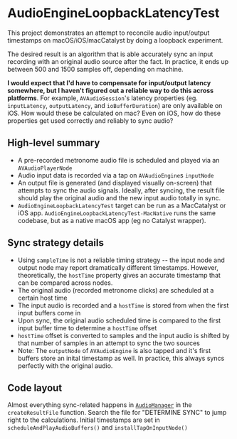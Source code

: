 # AudioEngineLoopbackLatencyTest

This project demonstrates an attempt to reconcile audio input/output timestamps on macOS/iOS/macCatalyst by doing a loopback experiment.  

The desired result is an algorithm that is able accurately sync an input recording with an original audio source after the fact.  In practice, it ends up between 500 and 1500 samples off, depending on machine.

**I would expect that I'd have to compensate for input/output latency somewhere, but I haven't figured out a reliable way to do this across platforms**.  For example, `AVAudioSession`'s latency properties (eg. `inputLatency`, `outputLatency`, and `ioBufferDuration`) are only available on iOS. How would these be calculated on mac?
Even on iOS, how do these properties get used correctly and reliably to sync audio?

## High-level summary
- A pre-recorded metronome audio file is scheduled and played via an `AVAudioPlayerNode`
- Audio input data is recorded via a tap on `AVAudioEngine`s `inputNode`
- An output file is generated (and displayed visually on-screen) that attempts to sync the audio signals. Ideally, after syncing, the result file should play the original audio and the new input audio totally in sync.
- `AudioEngineLoopbackLatencyTest` target can be run as a MacCatalyst or iOS app.  `AudioEngineLoopbackLatencyTest-MacNative` runs the same codebase, but as a native macOS app (eg no Catalyst wrapper).

## Sync strategy details
- Using `sampleTime` is not a reliable timing strategy -- the input node and output node may report dramatically different timestamps.  However, theoretically, the `hostTime` property gives an accurate timestamp that can be compared across nodes.
- The original audio (recorded metronome clicks) are scheduled at a certain host time
- The input audio is recorded and a `hostTime` is stored from when the first input buffers come in
- Upon sync, the original audio scheduled time is compared to the first input buffer time to determine a `hostTime` offset
- `hostTime` offset is converted to samples and the input audio is shifted by that number of samples in an attempt to sync the two sources
- Note: The `outputNode` of `AVAudioEngine` is also tapped and it's first buffers store an inital timestamp as well. In practice, this always syncs perfectly with the original audio.

## Code layout
Almost everything sync-related happens in [`AudioManager`](AudioEngineLoopbackLatencyTest/AudioManager.swift) in the `createResultFile` function.  Search the file for "DETERMINE SYNC" to jump right to the calculations.
Initial timestamps are set in `scheduleAndPlayAudioBuffers()` and `installTapOnInputNode()`

